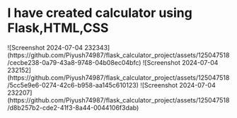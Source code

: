 <h1>I have created calculator using Flask,HTML,CSS</h1> 
![Screenshot 2024-07-04 232343](https://github.com/Piyush74987/flask_calculator_project/assets/125047518/cecbe238-0a79-43a8-9748-04b08ec04bfc)
![Screenshot 2024-07-04 232152](https://github.com/Piyush74987/flask_calculator_project/assets/125047518/5cc5e9e6-0274-42c6-b958-aa145c610123)
![Screenshot 2024-07-04 232207](https://github.com/Piyush74987/flask_calculator_project/assets/125047518/d8b257b2-cde2-41f3-8a44-0044106f3dab)
